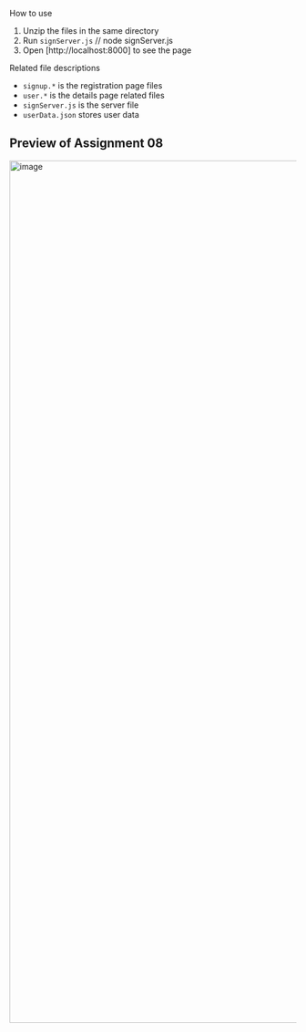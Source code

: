 How to use
1. Unzip the files in the same directory
2. Run `signServer.js` // node signServer.js
3. Open [http://localhost:8000] to see the page

Related file descriptions
* `signup.*` is the registration page files
* `user.*` is the details page related files
* `signServer.js` is the server file
* `userData.json` stores user data

## Preview of Assignment 08
<img width="1512" alt="image" src="https://github.com/user-attachments/assets/487c2e81-125e-4e78-a8b0-d5543658750c" />
